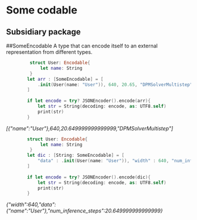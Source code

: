 # Some codable
## Subsidiary package

##SomeEncodable
A type that can encode itself to an external representation from different types.

```swift
         struct User: Encodable{
             let name: String
         }
        let arr : [SomeEncodable] = [
            .init(User(name: "User")), 640, 20.65, "DPMSolverMultistep"
        ]
        
        if let encode = try? JSONEncoder().encode(arr){
            let str = String(decoding: encode, as: UTF8.self)
            print(str)
        }
```
*[{"name":"User"},640,20.649999999999999,"DPMSolverMultistep"]*

```swift
        struct User: Encodable{
             let name: String
         }
        let dic : [String: SomeEncodable] = [
            "data" : .init(User(name: "User")), "width" : 640, "num_inference_steps" : 20.65
        ]
        
        if let encode = try? JSONEncoder().encode(dic){
            let str = String(decoding: encode, as: UTF8.self)
            print(str)
        }

```

*{"width":640,"data":{"name":"User"},"num_inference_steps":20.649999999999999}*
